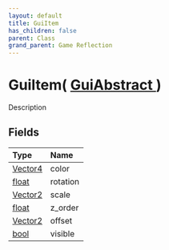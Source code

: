 ```yaml
---
layout: default
title: GuiItem
has_children: false
parent: Class
grand_parent: Game Reflection
---
```

# GuiItem( [ GuiAbstract ](/docs/game-reflection/classes/gui_abstract) )
Description 

## Fields

| Type | Name |
|:-------------|:--------------|
| [Vector4](/docs/game-reflection/classes/vector4) | color |
| [float](/docs/game-reflection/components/float) | rotation |
| [Vector2](/docs/game-reflection/classes/vector2) | scale |
| [float](/docs/game-reflection/components/float) | z_order |
| [Vector2](/docs/game-reflection/classes/vector2) | offset |
| [bool](/docs/game-reflection/components/bool) | visible |

